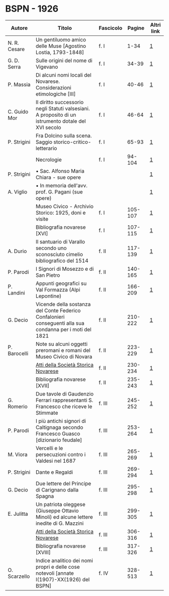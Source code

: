 # BSPN - 1926

| Autore       | Titolo                                                                                                   | Fascicolo | Pagine  | Altri link                                             |
|--------------|----------------------------------------------------------------------------------------------------------|-----------|---------|--------------------------------------------------------|
| N. R. Cesare | Un gentiluomo amico delle Muse [Agostino Lostia, 1793-1848]                                              | f. I      | 1-34    | [1](https://en.calameo.com/read/00726073538cb3982ff58) |
| G. D. Serra  | Sulle origini del nome di Vigevano                                                                       | f. I      | 34-39   | [1](https://en.calameo.com/read/00726073538cb3982ff58) |
| P. Massia    | Di alcuni nomi locali del Novarese. Considerazioni etimologiche [III]                                    | f. I      | 40-46   | [1](https://en.calameo.com/read/00726073538cb3982ff58) |
| C. Guido Mor | Il diritto successorio negli Statuti valsesiani. A proposito di un istrumento dotale del XVI secolo      | f. I      | 46-64   | [1](https://en.calameo.com/read/00726073538cb3982ff58) |
| P. Strigini  | Fra Dolcino sulla scena. Saggio storico-critico-letterario                                               | f. I      | 65-93   | [1](https://en.calameo.com/read/00726073538cb3982ff58) |
|              | Necrologie                                                                                               | f. I      | 94-104  | [1](https://en.calameo.com/read/00726073538cb3982ff58) |
| P. Strigini  | • Sac. Alfonso Maria Chiara - sue opere                                                                  |           |         | [1](https://en.calameo.com/read/00726073538cb3982ff58) |
| A. Viglio    | • In memoria dell'avv. prof. G. Pagani (sue opere)                                                       |           |         | [1](https://en.calameo.com/read/00726073538cb3982ff58) |
|              | Museo Civico - Archivio Storico: 1925, doni e visite                                                     | f. I      | 105-107 | [1](https://en.calameo.com/read/00726073538cb3982ff58) |
|              | Bibliografia novarese [XVI]                                                                              | f. I      | 107-115 | [1](https://en.calameo.com/read/00726073538cb3982ff58) |
| A. Durio     | Il santuario di Varallo secondo uno sconosciuto cimelio bibliografico del 1514                           | f. II     | 117-139 | [1](https://en.calameo.com/read/007260735c63744331149) |
| P. Parodi    | I Signori di Mosezzo e di San Pietro                                                                     | f. II     | 140-165 | [1](https://en.calameo.com/read/007260735c63744331149) |
| P. Landini   | Appunti geografici su Val Formazza (Alpi Lepontine)                                                      | f. II     | 166-209 | [1](https://en.calameo.com/read/007260735c63744331149) |
| G. Decio     | Vicende della sostanza del Conte Federico Confalonieri conseguenti alla sua condanna per i moti del 1821 | f. II     | 210-222 | [1](https://en.calameo.com/read/007260735c63744331149) |
| P. Barocelli | Note su alcuni oggetti preromani e romani del Museo Civico di Novara                                     | f. II     | 223-229 | [1](https://en.calameo.com/read/007260735c63744331149) |
|              | [Atti della Società Storica Novarese](http://www.ssno.it/BSPNo/bspn_not26.html)                          | f. II     | 230-234 | [1](https://en.calameo.com/read/007260735c63744331149) |
|              | Bibliografia novarese [XVII]                                                                             | f. II     | 235-243 | [1](https://en.calameo.com/read/007260735c63744331149) |
| G. Romerio   | Due tavole di Gaudenzio Ferrari rappresentanti S. Francesco che riceve le Stimmate                       | f. III    | 245-252 | [1](https://en.calameo.com/read/007260735d7dd58bfb705) |
| P. Parodi    | I più antichi signori di Caltignaga secondo Francesco Guasco [dizionario feudale]                        | f. III    | 253-264 | [1](https://en.calameo.com/read/007260735d7dd58bfb705) |
| M. Viora     | Vercelli e le persecuzioni contro i Valdesi nel 1687                                                     | f. III    | 265-269 | [1](https://en.calameo.com/read/007260735d7dd58bfb705) |
| P. Strigini  | Dante e Regaldi                                                                                          | f. III    | 269-294 | [1](https://en.calameo.com/read/007260735d7dd58bfb705) |
| G. Decio     | Due lettere del Principe di Carignano dalla Spagna                                                       | f. III    | 295-298 | [1](https://en.calameo.com/read/007260735d7dd58bfb705) |
| E. Julitta   | Un patriota oleggese (Giuseppe Ottavio Minoli) ed alcune lettere inedite di G. Mazzini                   | f. III    | 299-305 | [1](https://en.calameo.com/read/007260735d7dd58bfb705) |
|              | [Atti della Società Storica Novarese](http://www.ssno.it/BSPNo/bspn_not26.html#263)                      | f. III    | 306-316 | [1](https://en.calameo.com/read/007260735d7dd58bfb705) |
|              | Bibliografia novarese [XVIII]                                                                            | f. III    | 317-326 | [1](https://en.calameo.com/read/007260735d7dd58bfb705) |
| O. Scarzello | Indice analitico dei nomi propri e delle cose notevoli [annate I(1907)-XX(1926) del BSPN]                | f. IV     | 328-513 | [1](https://en.calameo.com/read/0072607353fa75112b065) |
